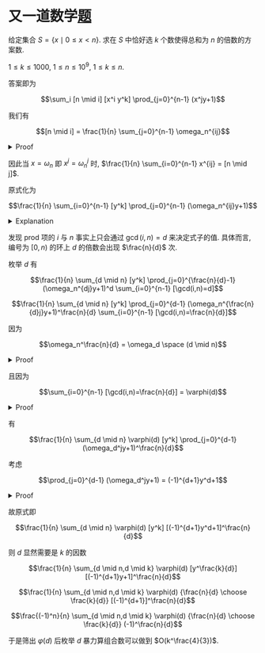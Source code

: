 # 又一道数学[题](https://community.topcoder.com/stat?c=problem_statement&pm=11351)

给定集合 $S=\{x \mid 0 \le x<n\}$. 求在 $S$ 中恰好选 $k$ 个数使得总和为 $n$ 的倍数的方案数.

$1 \le k \le 1000$, $1 \le n \le 10^9$, $1 \le k \le n$.

答案即为

$$\sum_i [n \mid i] [x^i y^k] \prod_{j=0}^{n-1} (x^jy+1)$$

我们有

$$[n \mid i] = \frac{1}{n} \sum_{j=0}^{n-1} \omega_n^{ij}$$

<details>
<summary>Proof</summary>

- $n \mid i$

  显然成立.

- $n \nmid i$

  根据等比数列求和, 有

  $$\sum_{j=0}^{n-1} \omega_n^{ij} = \frac{1-\omega_n^{in}}{1 - \omega_n^i}$$
  
  因为 $\omega_n^i \neq 1$, $\omega_n^{in} = 1$, 故成立.
</details>

因此当 $x = \omega_n$ 即 $x^j = \omega_n^j$ 时, $\frac{1}{n} \sum_{i=0}^{n-1} x^{ij} = [n \mid j]$.

原式化为

$$\frac{1}{n} \sum_{i=0}^{n-1} [y^k] \prod_{j=0}^{n-1} (\omega_n^{ij}y+1)$$

<details>
<summary>Explanation</summary>

考虑固定一个 $\sum j = s$, 则有 $\frac{1}{n} \sum_{i=0}^{n-1} \omega_n^{is} = [n \mid s]$ 的贡献.
</details>

发现 prod 项的 $i$ 与 $n$ 事实上只会通过 $\gcd(i,n) = d$ 来决定式子的值. 具体而言, 编号为 $[0,n)$ 的环上 $d$ 的倍数会出现 $\frac{n}{d}$ 次.

枚举 $d$ 有

$$\frac{1}{n} \sum_{d \mid n} [y^k] \prod_{j=0}^{\frac{n}{d}-1} (\omega_n^{dj}y+1)^d \sum_{i=0}^{n-1} [\gcd(i,n)=d]$$

$$\frac{1}{n} \sum_{d \mid n} [y^k] \prod_{j=0}^{d-1} (\omega_n^{\frac{n}{d}j}y+1)^\frac{n}{d} \sum_{i=0}^{n-1} [\gcd(i,n)=\frac{n}{d}]$$

因为

$$\omega_n^\frac{n}{d} = \omega_d \space (d \mid n)$$

<details>
<summary>Proof</summary>

左侧转 $d$ 次恰好转完一圈, 右侧同理, 故得证.
</details>

且因为

$$\sum_{i=0}^{n-1} [\gcd(i,n)=\frac{n}{d}] = \varphi(d)$$

<details>
<summary>Proof</summary>

$i = \frac{n}{d}$ 时显然有 $1$ 的贡献, 且是最小的有贡献的数. 考虑将其扩倍, 但不能将分母上的 $d$ 约分掉, 故能有 $\varphi(d)$ 种扩倍的方式.
</details>

有

$$\frac{1}{n} \sum_{d \mid n} \varphi(d) [y^k] \prod_{j=0}^{d-1} (\omega_d^jy+1)^\frac{n}{d}$$

考虑

$$\prod_{j=0}^{d-1} (\omega_d^jy+1) = (-1)^{d+1}y^d+1$$

<details>
<summary>Proof</summary>

.
</details>

故原式即

$$\frac{1}{n} \sum_{d \mid n} \varphi(d) [y^k] [(-1)^{d+1}y^d+1]^\frac{n}{d}$$

则 $d$ 显然需要是 $k$ 的因数

$$\frac{1}{n} \sum_{d \mid n,d \mid k} \varphi(d) [y^\frac{k}{d}] [(-1)^{d+1}y+1]^\frac{n}{d}$$

$$\frac{1}{n} \sum_{d \mid n,d \mid k} \varphi(d) {\frac{n}{d} \choose \frac{k}{d}} [(-1)^{d+1}]^\frac{n}{d}$$

$$\frac{(-1)^n}{n} \sum_{d \mid n,d \mid k} \varphi(d) {\frac{n}{d} \choose \frac{k}{d}} (-1)^\frac{n}{d}$$

于是筛出 $\varphi(d)$ 后枚举 $d$ 暴力算组合数可以做到 $O(k^\frac{4}{3})$.
